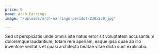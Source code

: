 ```yaml
---
price: 0
name: Arch Earrings
image: "/uploads/arch-earrings-peridot-230x230.jpg"

---
```

Sed ut perspiciatis unde omnis iste natus error sit voluptatem accusantium doloremque laudantium, totam rem aperiam, eaque ipsa quae ab illo inventore veritatis et quasi architecto beatae vitae dicta sunt explicabo.